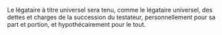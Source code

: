   
 Le légataire à titre universel sera tenu, comme le légataire universel, des dettes et charges de la succession du testateur, personnellement pour sa part et portion, et hypothécairement pour le tout.  

  
